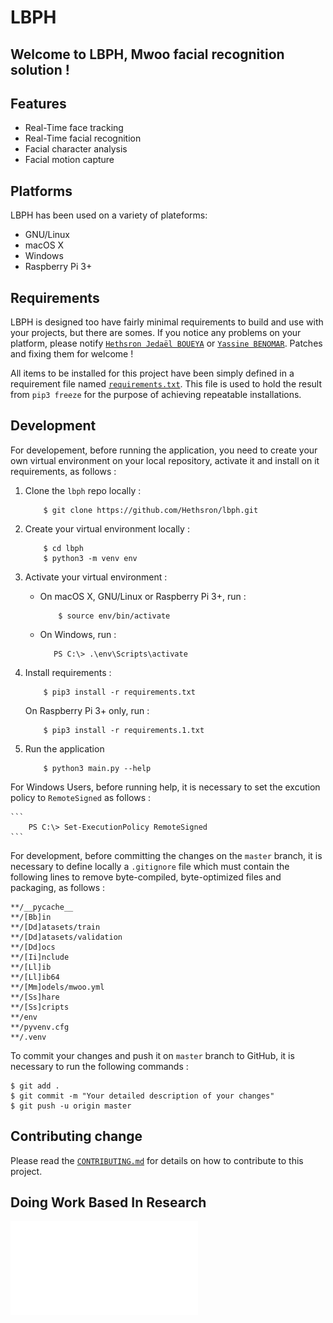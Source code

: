 # LBPH

## Welcome to **LBPH**, Mwoo facial recognition solution !

## Features

*   Real-Time face tracking
*   Real-Time facial recognition
*   Facial character analysis
*   Facial motion capture

## Platforms

LBPH has been used on a variety of plateforms:

*   GNU/Linux
*   macOS X
*   Windows
*   Raspberry Pi 3+

## Requirements

LBPH is designed too have fairly minimal requirements to build and use with your projects, but there are somes. If you notice any problems on your platform, please notify [`Hethsron Jedaël BOUEYA`](mailto:hetshron-jeadel.boueya@uha.fr) or [`Yassine BENOMAR`](mailto:yassine.benomar@uha.fr). Patches and fixing them for welcome !

All items to be installed for this project have been simply defined in a requirement file named [`requirements.txt`](requirements.txt). This file is used to hold the result from `pip3 freeze` for the purpose of achieving repeatable installations.

## Development
For developement, before running the application, you need to create your own virtual environment on your local repository, activate it and install on it requirements, as follows :

1. Clone the `lbph` repo locally :

    ```console
        $ git clone https://github.com/Hethsron/lbph.git
    ```

2. Create your virtual environment locally :

    ```console
        $ cd lbph
        $ python3 -m venv env
    ```

3. Activate your virtual environment :

    *  On macOS X, GNU/Linux or Raspberry Pi 3+, run :

        ```console
            $ source env/bin/activate
        ```

    *   On Windows, run :

        ```console
           PS C:\> .\env\Scripts\activate
        ```

4. Install requirements :

    ```console
        $ pip3 install -r requirements.txt
    ```
    
    On Raspberry Pi 3+ only, run :

    ```console
        $ pip3 install -r requirements.1.txt
    ```

5. Run the application

    ```console
        $ python3 main.py --help
    ```

For Windows Users, before running help, it is necessary to set the excution policy to `RemoteSigned` as follows :

    ```
        PS C:\> Set-ExecutionPolicy RemoteSigned
    ```

For development, before committing the changes on the `master` branch, it is necessary to define locally a `.gitignore` file which must contain the following lines to remove byte-compiled, byte-optimized files and packaging, as follows :

    **/__pycache__
    **/[Bb]in
    **/[Dd]atasets/train
    **/[Dd]atasets/validation
    **/[Dd]ocs
    **/[Ii]nclude
    **/[Ll]ib
    **/[Ll]ib64
    **/[Mm]odels/mwoo.yml
    **/[Ss]hare
    **/[Ss]cripts
    **/env
    **/pyvenv.cfg
    **/.venv

To commit your changes and push it on `master` branch to GitHub, it is necessary to run the following commands :

    $ git add .
    $ git commit -m "Your detailed description of your changes"
    $ git push -u origin master

## Contributing change

Please read the [`CONTRIBUTING.md`](CONTRIBUTING.md) for details on how to contribute to this project.

## Doing Work Based In Research

![LBPH based Enhanced Real Time Face Recognition](LBPH.pdf)